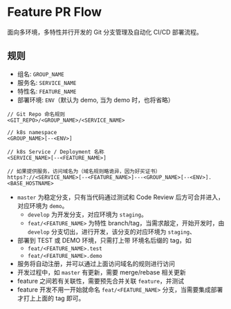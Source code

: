 # Feature PR Flow  

面向多环境，多特性并行开发的 Git 分支管理及自动化 CI/CD 部署流程。

## 规则

* 组名: `GROUP_NAME`
* 服务名: `SERVICE_NAME`
* 特性名: `FEATURE_NAME`
* 部署环境: `ENV`（默认为 demo, 当为 demo 时，也将省略）

```
// Git Repo 命名规则
<GIT_REPO>/<GROUP_NAME>/<SERVICE_NAME>

// k8s namespace
<GROUP_NAME>[--<ENV>]

// k8s Service / Deployment 名称
<SERVICE_NAME>[--<FEATURE_NAME>]

// 如果提供服务，访问域名为（域名规则略诡异，因为好买证书）
https?://<SERVICE_NAME>[--<FEATURE_NAME>]---<GROUP_NAME>[--<ENV>].<BASE_HOSTNAME>
```

* `master` 为稳定分支，只有当代码通过测试和 Code Review 后方可合并进入，对应环境为 `demo`。
    * `develop` 为开发分支，对应环境为 `staging`。 
    * `feat/<FEATURE_NAME>` 为特性 branch/tag，当需求敲定，开始开发时，由 `develop` 分支切出，进行开发，该分支的对应环境为 `staging`、
* 部署到 TEST 或 DEMO 环境，只需打上带 环境名后缀的 tag，如
    * `feat/<FEATURE_NAME>.test`
    * `feat/<FEATURE_NAME>.demo`
* 服务将自动注册，并可以通过上面访问域名的规则进行访问
* 开发过程中，如 `master` 有更新，需要 merge/rebase 相关更新
* feature 之间若有关联性，需要预先合并关联 `feature`，并测试
* feature 开发不用一开始就命名 `feat/<FEATURE_NAME>` 分支，当需要集成部署才打上上面的 tag 即可。
